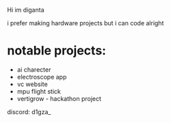 Hi im diganta 

i prefer making hardware projects but i can code alright

# notable projects:

* ai charecter
* electroscope app
* vc website
* mpu flight stick
* vertigrow - hackathon project

discord: d1gza_
